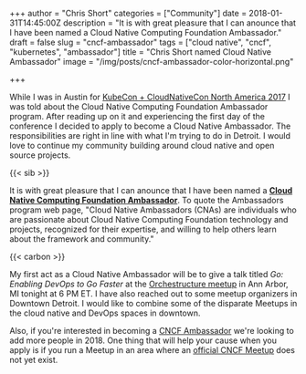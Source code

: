 +++
author = "Chris Short"
categories = ["Community"]
date = 2018-01-31T14:45:00Z
description = "It is with great pleasure that I can anounce that I have been named a Cloud Native Computing Foundation Ambassador."
draft = false
slug = "cncf-ambassador"
tags = ["cloud native", "cncf", "kubernetes", "ambassador"]
title = "Chris Short named Cloud Native Ambassador"
image = "/img/posts/cncf-ambassador-color-horizontal.png"

+++

While I was in Austin for [KubeCon + CloudNativeCon North America 2017](http://events17.linuxfoundation.org/events/kubecon-and-cloudnativecon-north-america) I was told about the Cloud Native Computing Foundation Ambassador program. After reading up on it and experiencing the first day of the conference I decided to apply to become a Cloud Native Ambassador. The responsibilities are right in line with what I'm trying to do in Detroit. I would love to continue my community building around cloud native and open source projects.

{{< sib >}}

It is with great pleasure that I can anounce that I have been named a **[Cloud Native Computing Foundation Ambassador](https://www.cncf.io/people/ambassadors/)**. To quote the Ambassadors program web page, "Cloud Native Ambassadors (CNAs) are individuals who are passionate about Cloud Native Computing Foundation technology and projects, recognized for their expertise, and willing to help others learn about the framework and community."

{{< carbon >}}

My first act as a Cloud Native Ambassador will be to give a talk titled *Go: Enabling DevOps to Go Faster* at the [Orchestructure meetup](https://www.meetup.com/orchestructure/) in Ann Arbor, MI tonight at 6 PM ET. I have also reached out to some meetup organizers in Downtown Detroit. I would like to combine some of the disparate Meetups in the cloud native and DevOps spaces in downtown.

Also, if you're interested in becoming a [CNCF Ambassador](https://www.cncf.io/people/ambassadors/) we're looking to add more people in 2018. One thing that will help your cause when you apply is if you run a Meetup in an area where an [official CNCF Meetup](https://www.meetup.com/pro/cncf/) does not yet exist.